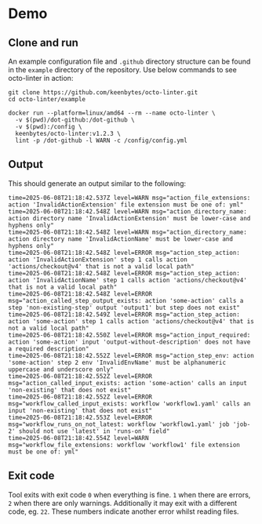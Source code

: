 # Demo

## Clone and run
An example configuration file and `.github` directory structure can be found in the `example` directory of the 
repository. Use below commands to see octo-linter in action:

````
git clone https://github.com/keenbytes/octo-linter.git
cd octo-linter/example

docker run --platform=linux/amd64 --rm --name octo-linter \
  -v $(pwd)/dot-github:/dot-github \
  -v $(pwd):/config \
  keenbytes/octo-linter:v1.2.3 \
  lint -p /dot-github -l WARN -c /config/config.yml
````

## Output
This should generate an output similar to the following:

````
time=2025-06-08T21:18:42.537Z level=WARN msg="action_file_extensions: action 'InvalidActionExtension' file extension must be one of: yml"
time=2025-06-08T21:18:42.548Z level=WARN msg="action_directory_name: action directory name 'InvalidActionExtension' must be lower-case and hyphens only"
time=2025-06-08T21:18:42.548Z level=WARN msg="action_directory_name: action directory name 'InvalidActionName' must be lower-case and hyphens only"
time=2025-06-08T21:18:42.548Z level=ERROR msg="action_step_action: action 'InvalidActionExtension' step 1 calls action 'actions/checkout@v4' that is not a valid local path"
time=2025-06-08T21:18:42.548Z level=ERROR msg="action_step_action: action 'InvalidActionName' step 1 calls action 'actions/checkout@v4' that is not a valid local path"
time=2025-06-08T21:18:42.548Z level=ERROR msg="action_called_step_output_exists: action 'some-action' calls a step 'non-existing-step' output 'output1' but step does not exist"
time=2025-06-08T21:18:42.549Z level=ERROR msg="action_step_action: action 'some-action' step 1 calls action 'actions/checkout@v4' that is not a valid local path"
time=2025-06-08T21:18:42.550Z level=ERROR msg="action_input_required: action 'some-action' input 'output-without-description' does not have a required description"
time=2025-06-08T21:18:42.552Z level=ERROR msg="action_step_env: action 'some-action' step 2 env 'InvalidEnvName' must be alphanumeric uppercase and underscore only"
time=2025-06-08T21:18:42.552Z level=ERROR msg="action_called_input_exists: action 'some-action' calls an input 'non-existing' that does not exist"
time=2025-06-08T21:18:42.552Z level=ERROR msg="workflow_called_input_exists: workflow 'workflow1.yaml' calls an input 'non-existing' that does not exist"
time=2025-06-08T21:18:42.553Z level=ERROR msg="workflow_runs_on_not_latest: workflow 'workflow1.yaml' job 'job-2' should not use 'latest' in 'runs-on' field"
time=2025-06-08T21:18:42.554Z level=WARN msg="workflow_file_extensions: workflow 'workflow1' file extension must be one of: yml"
````

## Exit code
Tool exits with exit code `0` when everything is fine.  `1` when there are errors, `2` when there are only
warnings.  Additionally it may exit with a different code, eg. `22`.  These numbers indicate another error
whilst reading files.
